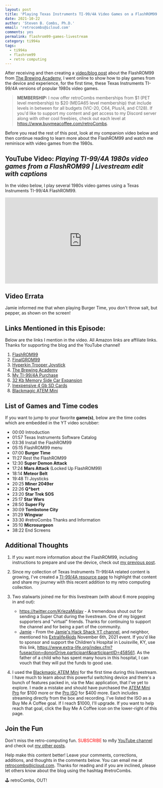 ```yaml
---
layout: post
title: 'Playing Texas Instruments TI-99/4A Video Games on a FlashROM99'
date: 2021-10-22
author: 'Steven B. Combs, Ph.D.'
email: 'retrocombs@icloud.com'
comments: yes
permalink: flashrom99-games-livestream
category: ti994a
tags:
  - ti994a
  - flashrom99
  - retro computing
---
```


After receiving and then creating a [video/blog post](https://www.stevencombs.com/flashrom99) about the FlashROM99 from [The Brewing Academy](https://thebrewingacademy.com), I went online to show how to play games from the device and experience, for the first time, these Texas Instruments TI-99/4A versions of popular 1980s video games.

> **MEMBERSHIP:** I now offer retroCombs memberships from $1 (PET level membership) to $20 (MEGA65 level membership) that include levels in between for all budgets (VIC-20, C64, Plus/4, and C128). If you'd like to support my content and get access to my Discord server along with other cool freebies, check out each level at <https://www.buymeacoffee.com/retroCombs>.

Before you read the rest of this post, look at my companion video below and then continue reading to learn more about the FlashROM99 and watch me reminisce with video games from the 1980s.

## YouTube Video: _‌Playing TI-99/4A 1980s video games from a FlashROM99 | Livestream edit with captions_

In the video below, I play several 1980s video games using a Texas Instruments TI-99/4A FlashROM99.

<div style="position:relative;padding-top:56.25%;"><p><iframe src="https://www.youtube.com/embed/jOO4n3F5MJQ" frameborder="0" allowfullscreen="true" mozallowfullscreen="true" webkitallowfullscreen="true" style="position:absolute;top:0;left:0;width:100%;height:100%;"></iframe></p></div>

## Video Errata

Jamie informed me that when playing Burger Time, you don't throw salt, but pepper, as shown on the screen!

## Links Mentioned in this Episode:

Below are the links I mention in the video. All Amazon links are affiliate links. Thanks for supporting the blog and the YouTube channel!

1. [FlashROM99](https://endlos99.github.io/flashrom99/)
2. [FinalGROM99](https://endlos99.github.io/finalgrom99/)
3. [Hyperkin Trooper Joystick](https://amzn.to/3l1CHXj)
3. [The Brewing Academy](https://thebrewingacademy.com)
3. [My TI-99/4A Purchase](https://www.stevencombs.com/first-ti994a)
4. [32 Kb Memory Side Car Expansion](https://thebrewingacademy.com/products/ti-99-4a-32k-external-expansion)
5. [Inexpensive 4 Gb SD Cards](https://amzn.to/3DJxDxp)
6. [Blackmagic ATEM Mini](https://amzn.to/3iN4r0p)

## List of Games and Time codes

If you want to jump to your favorite **game(s)**, below are the time codes which are embedded in the YT video scrubber:

* 00:00 Introduction
* 01:57 Texas Instruments Software Catalog
* 03:36 Install the FlashROM99
* 05:15 FlashROM99 menu
* 07:00 **Burger Time**
* 11:27 Rest the FlashROM99
* 12:30 **Super Demon Attack**
* 17:24 **Mars Attack** (Locked Up FlashROM99)
* 18:14 **Meteor Belt**
* 19:48 TI Joysticks
* 20:25 **Miner 2049er**
* 22:26 **Q*bert**
* 23:20 **Star Trek SOS**
* 25:17 **Star Wars**
* 28:50 **Super Fly**
* 30:09 **Tombstone City**
* 31:29 **Wingwar**
* 33:30 #retroCombs Thanks and Information
* 35:10 **Microsurgeon**
* 38:22 End Screens

## Additional Thoughts

1. If you want more information about the FlashROM99, including instructions to prepare and use the device, check out [my previous post](https://www.stevencombs.com/flashrom99).
2. Since my collection of Texas Instruments TI-99/4A related content is growing, I've created a [TI-99/4A resource page](https://www.stevencombs.com/ti994a) to highlight that content and share my journey with this recent addition to my retro computing collection.
3. Two stalwarts joined me for this livestream (with about 6 more popping in and out):

   - https://twitter.com/KrlezaMislav - A tremendous shout out for sending a Super Chat during the livestream. One of my biggest supporters and "virtual" friends. Thanks for continuing to support the channel and for being a part of the community.
   - [Jamie](https://twitter.com/slofunk) - From the [Jamie's Hack Shack YT channel](https://www.youtube.com/channel/UC-otrG2r_FluXkR8lUYWdPg), and neighbor, mentioned his [Extralife4kids](https://www.extra-life.org) November 6th, 2021 event. If you'd like to sponsor and support the Children's Hospital in Louisville, KY, use this link, <https://www.extra-life.org/index.cfm?fuseaction=donorDrive.participant&participantID=458561>. As the father of a child who has spent many hours in this hospital, I can vouch that they will put the funds to good use.

4. I used the [Blackmagic ATEM Mini](https://amzn.to/3iN4r0p) for the first time during this livestream. I have much to learn about this powerful switching device and there's a bunch of features packed in, via the Mac application, that I've yet to explore. I made a mistake and should have purchased the [ATEM Mini Pro](https://amzn.to/3avLFG5) for $100 more or the [Pro ISO](https://amzn.to/3oPdIJk) for $400 more. Each includes streaming directly from the box and recording. I've listed the ISO as a Buy Me A Coffee goal. If I reach $1000, I'll upgrade. If you want to help reach that goal, click the Buy Me A Coffee icon on the lower-right of this page.

## Join the Fun

Don't miss the retro-computing fun. <font color="red">SUBSCRIBE</font> to mßy [YouTube channel](https://www.youtube.com/stevencombs) and check out [my other posts](https://www.stevencombs.com).

Help make this content better! Leave your comments, corrections, additions, and thoughts in the comments below. You can email me at [retrocombs@icloud.com](mailto:retrocombs@icloud.com). Thanks for reading and if you are inclined, please let others know about the blog using the hashtag #retroCombs.

🕹️ retroCombs, OUT!
